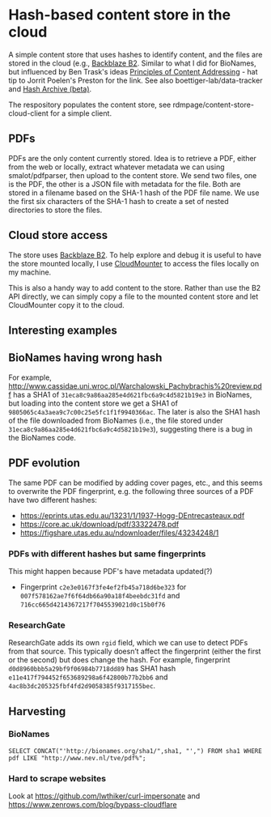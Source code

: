 # Hash-based content store in the cloud

A simple content store that uses hashes to identify content, and the files are stored in the cloud (e.g., [Backblaze B2](https://www.backblaze.com/cloud-storage). Similar to what I did for BioNames, but influenced by Ben Trask's ideas [Principles of Content Addressing](https://bentrask.com/?q=hash://sha256/98493caa8b37eaa26343bbf73f232597a3ccda20498563327a4c3713821df892) - hat tip to Jorrit Poelen's Preston for the link. See also boettiger-lab/data-tracker and [Hash Archive (beta)](https://hash-archive.carlboettiger.info).

The respository populates the content store, see rdmpage/content-store-cloud-client for a simple client.

## PDFs

PDFs are the only content currently stored. Idea is to retrieve a PDF, either from the web or locally, extract whatever metadata we can using smalot/pdfparser, then upload to the content store. We send two files, one is the PDF, the other is a JSON file with metadata for the file. Both are stored in a filename based on the SHA-1 hash of the PDF file name. We use the first six characters of the SHA-1 hash to create a set of nested directories to store the files.

## Cloud store access

The store uses [Backblaze B2](https://www.backblaze.com/cloud-storage). To help explore and debug it is useful to have the store mounted locally, I use [CloudMounter](https://cloudmounter.net) to access the files locally on my machine.

This is also a handy way to add content to the store. Rather than use the B2 API directly, we can simply copy a file to the mounted content store and let CloudMounter copy it to the cloud.

## Interesting examples

## BioNames having wrong hash

For example, http://www.cassidae.uni.wroc.pl/Warchalowski_Pachybrachis%20review.pdf has a SHA1 of `31eca8c9a86aa285e4d621fbc6a9c4d5821b19e3` in BioNames, but loading into the content store we get a SHA1 of `9805065c4a3aea9c7c00c25e5fc1f1f9940366ac`. The later is also the SHA1 hash of the file downloaded from BioNames (i.e., the file stored under `31eca8c9a86aa285e4d621fbc6a9c4d5821b19e3`), suggesting there is a bug in the BioNames code.

## PDF evolution

The same PDF can be modified by adding cover pages, etc., and this seems to overwrite the PDF fingerprint, e.g. the following three sources of a PDF have two different hashes:

- https://eprints.utas.edu.au/13231/1/1937-Hogg-DEntrecasteaux.pdf
- https://core.ac.uk/download/pdf/33322478.pdf
- https://figshare.utas.edu.au/ndownloader/files/43234248/1

### PDFs with different hashes but same fingerprints

This might happen because PDF's have metadata updated(?)

- Fingerprint `c2e3e0167f3fe4ef2fb45a718d6be323` for `007f578162ae7f6f64db66a90a18f4beebdc31fd` and `716cc665d4214367217f7045539021d0c15b0f76`

### ResearchGate

ResearchGate adds its own `rgid` field, which we can use to detect PDFs from that source. This typically doesn’t affect the fingerprint (either the first or the second) but does change the hash. For example, fingerprint `d0d8960bbb5a29bf9f06984b7718dd89` has SHA1 hash `e11e417f794452f653689298a6f42800b77b2bb6` and `4ac8b3dc205325fbf4fd2d9058385f9317155bec`.



## Harvesting

### BioNames

```
SELECT CONCAT("'http://bionames.org/sha1/",sha1, "',") FROM sha1 WHERE pdf LIKE "http://www.nev.nl/tve/pdf%";
```
### Hard to scrape websites

Look at https://github.com/lwthiker/curl-impersonate and https://www.zenrows.com/blog/bypass-cloudflare

